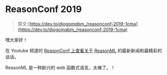 # ReasonConf 2019

> 原文:[https://dev.to/diogomqbm_/reasonconf-2019-1cma](https://dev.to/diogomqbm_/reasonconf-2019-1cma)

嘿大家好！

在 Youtube 频道的 [ReasonConf 上查看关于](https://www.youtube.com/channel/UCtFP_Hn5nIbZY4Xi47qfHhw/videos) [ReasonML](https://reasonml.github.io/) 的最新新闻和最精彩的谈话。

ReasonML 是一种新兴的 web 函数式语言。太棒了。！